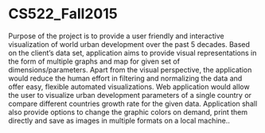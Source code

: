 # CS522_Fall2015
Purpose of the project is to provide a user friendly and interactive visualization of world urban development over the past 5 decades. Based on the client’s data set, application aims to provide visual representations in the form of multiple graphs and map for given set of dimensions/parameters. Apart from the visual perspective, the application would reduce the human effort in filtering and normalizing the data and offer easy, flexible automated visualizations. Web application would allow the user to visualize urban development parameters of a single country or compare different countries growth rate for the given data. Application shall also provide options to change the graphic colors on demand, print them directly and save as images in multiple formats on a local machine..
